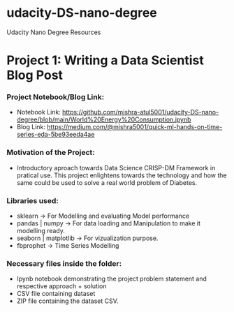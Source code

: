 # udacity-DS-nano-degree
Udacity Nano Degree Resources

# Project 1: Writing a Data Scientist Blog Post
### Project Notebook/Blog Link:
  - Notebook Link: https://github.com/mishra-atul5001/udacity-DS-nano-degree/blob/main/World%20Energy%20Consumption.ipynb
  - Blog Link: https://medium.com/@mishra5001/quick-ml-hands-on-time-series-eda-5be93eeda4ae

### Motivation of the Project:
  - Introductory aproach towards Data Science CRISP-DM Framework in pratical use. This project enlightens towards the technology and how the same could be used to solve a real world problem of Diabetes.
 
### Libraries used:
  - sklearn -> For Modelling and evaluating Model performance
  - pandas | numpy -> For data loading and Manipulation to make it modelling ready.
  - seaborn | matplotlib -> For vizualization purpose.
  - fbprophet -> Time Series Modelling

### Necessary files inside the folder:
  - Ipynb notebook demonstrating the project problem statement and respective approach + solution
  - CSV file containing dataset
  - ZIP file containing the dataset CSV.
